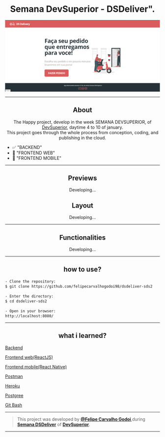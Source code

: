<h1 align="center">Semana DevSuperior - DSDeliver".</h1>

<img src="https://github.com/felipecarvalhogodoi98/dsdeliver-sds2/blob/main/demo/Home.png" />

---

<h2 align="center">About</h2>
   
   <p align="center">
      The Happy project, develop in the week SEMANA DEVSUPERIOR, of <a href="https://devsuperior.com.br">DevSuperior</a>, daytime 4 to 10 of january.<br>    
      This project goes through the whole process from conception, coding, and publishing in the cloud.<br>
   </p>

   - ✅ "BACKEND" 
   - 🔲 "FRONTEND WEB" 
   - 🔲 "FRONTEND MOBILE" 

---

<h2 align="center">Previews</h2>

   <p align="center">
     Developing...
   </p>


<h2 align="center">Layout</h2>

   <p align="center">
     Developing...
   </p>

---

<h2 align="center">
Functionalities</h2>

   <p align="center">
     Developing...
   </p>

---

<h2 align="center">how to use?</h2>

   ```
   - Clone the repository:
   $ git clone https://github.com/felipecarvalhogodoi98/dsdeliver-sds2

   - Enter the directory:
   $ cd dsdeliver-sds2
   
   - Open in your browser:
   http://localhost:8080/
   ```

---

<h2 align="center">what i learned?</h2>
   
  <p><a href="https://spring.io/projects/spring-boot">Backend</a></p>
   <p><a href="https://pt-br.reactjs.org/">Frontend web(ReactJS)</a></p>   
   <p><a href="#">Frontend mobile(React Native)</a></p>
   <p><a href="https://www.postman.com/">Postman</a></p>
   <p><a href="https://heroku.com">Heroku</a></p>
   <p><a href="https://www.postgresql.org/">Postgree</a></p>
   
   <p><a href="https://gitforwindows.org/">Git Bash</a></p>


   ---

   >This project was developed by **[@Felipe Carvalho Godoi](https://www.linkedin.com/in/felipe-carvalho-godoi-164a05189/)**,during  **[Semana DSDeliver]()** of **[DevSuperior](https://devsuperior.com.br/)**. <br>

---
